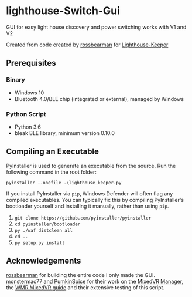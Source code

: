 # lighthouse-Switch-Gui
GUI for easy light house discovery and power switching works with V1 and V2

Created from code created by [rossbearman](https://github.com/rossbearman) for [Lighthouse-Keeper](https://github.com/rossbearman/lighthouse-keeper)


## Prerequisites
### Binary
* Windows 10
* Bluetooth 4.0/BLE chip (integrated or external), managed by Windows

### Python Script
* Python 3.6
* bleak BLE library, minimum version 0.10.0

## Compiling an Executable
PyInstaller is used to generate an executable from the source. Run the following command in the root folder:

`pyinstaller --onefile .\lighthouse_keeper.py`

If you install PyInstaller via `pip`, Windows Defender will often flag any compiled executables. You can typically fix this by compiling PyInstaller's bootloader yourself and installing it manually, rather than using `pip`.

1. `git clone https://github.com/pyinstaller/pyinstaller`
2. `cd pyinstaller/bootloader`
3. `py ./waf distclean all`
4. `cd ..`
5. `py setup.py install`


## Acknowledgements
[rossbearman](https://github.com/rossbearman) for building the entire code I only made the GUI. [monstermac77](https://github.com/monstermac77) and [PumkinSpice](https://github.com/PumkinSpice) for their work on the [MixedVR Manager](https://github.com/monstermac77/vr), the [WMR MixedVR guide](https://github.com/PumkinSpice/MixedVR/wiki/ReadMe) and their extensive testing of this script.
